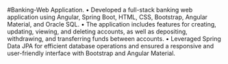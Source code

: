 #Banking-Web Application.
•	Developed a full-stack banking web application using Angular, Spring Boot, HTML, CSS, Bootstrap, Angular Material, and Oracle SQL.
•	The application includes features for creating, updating, viewing, and deleting accounts, as well as depositing, withdrawing, and transferring funds between accounts.
•	Leveraged Spring Data JPA for efficient database operations and ensured a responsive and user-friendly interface with Bootstrap and Angular Material.

